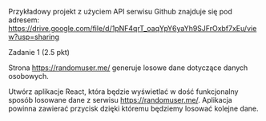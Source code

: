 Przykładowy projekt z użyciem API serwisu Github znajduje się pod adresem: https://drive.google.com/file/d/1pNF4qrT_oaqYpY6yaYh9SJFrOxbf7xEu/view?usp=sharing

Zadanie 1 (2.5 pkt)

Strona https://randomuser.me/ generuje losowe dane dotyczące danych osobowych. 

Utwórz aplikacje React, która będzie wyświetlać w dość funkcjonalny sposób losowane dane z serwisu https://randomuser.me/. Aplikacja powinna zawierać przycisk dzięki któremu będziemy losować kolejne dane.
